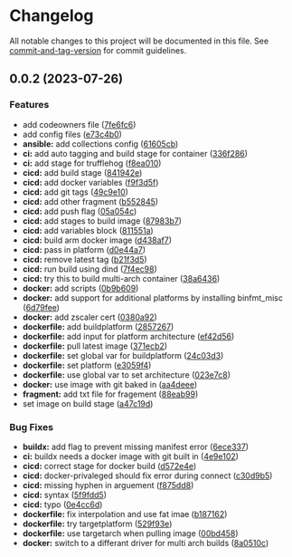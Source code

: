 # Changelog

All notable changes to this project will be documented in this file. See [commit-and-tag-version](https://github.com/absolute-version/commit-and-tag-version) for commit guidelines.

## 0.0.2 (2023-07-26)


### Features

* add codeowners file ([7fe6fc6](https://gitlab.com/dwp/security-operations/azure-centralised-internet-access/cia-azure-containers/commit/7fe6fc611b595ad1ddf7743fd5a385e9bc727495))
* add config files ([e73c4b0](https://gitlab.com/dwp/security-operations/azure-centralised-internet-access/cia-azure-containers/commit/e73c4b0a6349588459d0d393ee3e973a95f666e5))
* **ansible:** add collections config ([61605cb](https://gitlab.com/dwp/security-operations/azure-centralised-internet-access/cia-azure-containers/commit/61605cb6599bc1460928aed94e52efcaf6573274))
* **ci:** add auto tagging and build stage for container ([336f286](https://gitlab.com/dwp/security-operations/azure-centralised-internet-access/cia-azure-containers/commit/336f286b50c79862bd09e0ee973b733610233762))
* **ci:** add stage for trufflehog ([f8ea010](https://gitlab.com/dwp/security-operations/azure-centralised-internet-access/cia-azure-containers/commit/f8ea010d279847d79a640f43b27848f4676fedb3))
* **cicd:** add build stage ([841942e](https://gitlab.com/dwp/security-operations/azure-centralised-internet-access/cia-azure-containers/commit/841942ea8bc85f09f94f01e35d86753b9503ebe5))
* **cicd:** add docker variables ([f9f3d5f](https://gitlab.com/dwp/security-operations/azure-centralised-internet-access/cia-azure-containers/commit/f9f3d5fd7432f6e9eeaf16959d51b59b96c4a889))
* **cicd:** add git tags ([49c9e10](https://gitlab.com/dwp/security-operations/azure-centralised-internet-access/cia-azure-containers/commit/49c9e10765f2e09760391bfb3ac14fe47ec4b47c))
* **cicd:** add other fragment ([b552845](https://gitlab.com/dwp/security-operations/azure-centralised-internet-access/cia-azure-containers/commit/b5528453f5d2a7a414919746d705498ec5090c73))
* **cicd:** add push flag ([05a054c](https://gitlab.com/dwp/security-operations/azure-centralised-internet-access/cia-azure-containers/commit/05a054c2ca4766869d0ab7c5e2e9145a20692820))
* **cicd:** add stages to build image ([87983b7](https://gitlab.com/dwp/security-operations/azure-centralised-internet-access/cia-azure-containers/commit/87983b736df98bab26bc3277128e0d0d6d0fe922))
* **cicd:** add variables block ([811551a](https://gitlab.com/dwp/security-operations/azure-centralised-internet-access/cia-azure-containers/commit/811551aaf558eed48d27df1de9158254c4e4b705))
* **cicd:** build arm docker image ([d438af7](https://gitlab.com/dwp/security-operations/azure-centralised-internet-access/cia-azure-containers/commit/d438af747ed353cbcdd549269e5ed37a85c66c45))
* **cicd:** pass in platform ([d0e44a7](https://gitlab.com/dwp/security-operations/azure-centralised-internet-access/cia-azure-containers/commit/d0e44a715d3e1efb1fd9142d96e94406268532ac))
* **cicd:** remove latest tag ([b21f3d5](https://gitlab.com/dwp/security-operations/azure-centralised-internet-access/cia-azure-containers/commit/b21f3d566ab294b32da0df46103328ef23f085ba))
* **cicd:** run build using dind ([7f4ec98](https://gitlab.com/dwp/security-operations/azure-centralised-internet-access/cia-azure-containers/commit/7f4ec98f82ca7b689a954c0253743234c7b69c29))
* **cicd:** try this to build multi-arch container ([38a6436](https://gitlab.com/dwp/security-operations/azure-centralised-internet-access/cia-azure-containers/commit/38a6436f344df94f7b49968ef93a1879f4fb702a))
* **docker:** add scripts ([0b9b609](https://gitlab.com/dwp/security-operations/azure-centralised-internet-access/cia-azure-containers/commit/0b9b60910a6eb549dc8e446f183d8ba54d07744f))
* **docker:** add support for additional platforms by installing binfmt_misc ([6d79fee](https://gitlab.com/dwp/security-operations/azure-centralised-internet-access/cia-azure-containers/commit/6d79fee247f00b26ec08843485678f93a7a8808a))
* **docker:** add zscaler cert ([0380a92](https://gitlab.com/dwp/security-operations/azure-centralised-internet-access/cia-azure-containers/commit/0380a92bd73d6b2bc0efdcb370c6c8baf7db4dae))
* **dockerfile:** add buildplatform ([2857267](https://gitlab.com/dwp/security-operations/azure-centralised-internet-access/cia-azure-containers/commit/28572670cfdf58e216e5d5203b8f9cad54210b42))
* **dockerfile:** add input for platform architecture ([ef42d56](https://gitlab.com/dwp/security-operations/azure-centralised-internet-access/cia-azure-containers/commit/ef42d560531a63fa42c62a9d9f65c5156a51540c))
* **dockerfile:** pull latest image ([371ecb2](https://gitlab.com/dwp/security-operations/azure-centralised-internet-access/cia-azure-containers/commit/371ecb224aca575d80f7fa20da2820c89b4b16f3))
* **dockerfile:** set global var for buildplatform ([24c03d3](https://gitlab.com/dwp/security-operations/azure-centralised-internet-access/cia-azure-containers/commit/24c03d31ba07e752870930990648a24bebcd3984))
* **dockerfile:** set platform ([e3059f4](https://gitlab.com/dwp/security-operations/azure-centralised-internet-access/cia-azure-containers/commit/e3059f4fb70e031be6e1fae35e8917759c05e06e))
* **dockerfile:** use global var to set architecture ([023e7c8](https://gitlab.com/dwp/security-operations/azure-centralised-internet-access/cia-azure-containers/commit/023e7c85166cfce21b9aa02697368e3d3cb3c7a9))
* **docker:** use image with git baked in ([aa4deee](https://gitlab.com/dwp/security-operations/azure-centralised-internet-access/cia-azure-containers/commit/aa4deee149ff9ca3e37fc5d8edc73fa2417af9e8))
* **fragment:** add txt file for fragement ([88eab99](https://gitlab.com/dwp/security-operations/azure-centralised-internet-access/cia-azure-containers/commit/88eab9900ad1e9f1be0ef925a8f8ba782452ba7e))
* set image on build stage ([a47c19d](https://gitlab.com/dwp/security-operations/azure-centralised-internet-access/cia-azure-containers/commit/a47c19da854755df761b243cb312ff5b5ca63b24))


### Bug Fixes

* **buildx:** add flag to prevent missing manifest error ([6ece337](https://gitlab.com/dwp/security-operations/azure-centralised-internet-access/cia-azure-containers/commit/6ece337913921d25db01d1f5f9f5f369a2a3f74f))
* **ci:** buildx needs a docker image with git built in ([4e9e102](https://gitlab.com/dwp/security-operations/azure-centralised-internet-access/cia-azure-containers/commit/4e9e102290a2e6dbc6db57970c1c00caf3f56b13))
* **cicd:** correct stage for docker build ([d572e4e](https://gitlab.com/dwp/security-operations/azure-centralised-internet-access/cia-azure-containers/commit/d572e4e70d83eda026a687575a0b07fbe166b57c))
* **cicd:** docker-privaleged should fix error during connect ([c30d9b5](https://gitlab.com/dwp/security-operations/azure-centralised-internet-access/cia-azure-containers/commit/c30d9b5da38aee50d1e398699ba0bb0362fa7ac0))
* **cicd:** missing hyphen in arguement ([f875dd8](https://gitlab.com/dwp/security-operations/azure-centralised-internet-access/cia-azure-containers/commit/f875dd87b2763ef3566b73c9c85b2e8d5af840d2))
* **cicd:** syntax ([5f9fdd5](https://gitlab.com/dwp/security-operations/azure-centralised-internet-access/cia-azure-containers/commit/5f9fdd52a0509657307e5c29a2b29cdd376c38de))
* **cicd:** typo ([0e4cc6d](https://gitlab.com/dwp/security-operations/azure-centralised-internet-access/cia-azure-containers/commit/0e4cc6d89f372ed9533289231b26b3d669dd4778))
* **dockerfile:** fix interpolation and use fat imae ([b187162](https://gitlab.com/dwp/security-operations/azure-centralised-internet-access/cia-azure-containers/commit/b18716269efa371fbf887b7a8133ec6e023c52e1))
* **dockerfile:** try targetplatform ([529f93e](https://gitlab.com/dwp/security-operations/azure-centralised-internet-access/cia-azure-containers/commit/529f93e313d893b8104f9eee0db484d645bffc5e))
* **dockerfile:** use targetarch when pulling image ([00bd458](https://gitlab.com/dwp/security-operations/azure-centralised-internet-access/cia-azure-containers/commit/00bd45865a90766df98d2698f3c5b5f6d7a957b4))
* **docker:** switch to a differant driver for multi arch builds ([8a0510c](https://gitlab.com/dwp/security-operations/azure-centralised-internet-access/cia-azure-containers/commit/8a0510cbf58bb82e1f924820fa664901275f873f))
